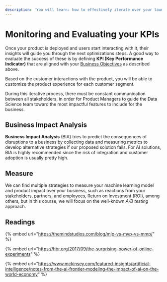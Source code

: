 ```yaml
---
description: 'You will learn: how to effectively iterate over your launched product.'
---
```


# Monitoring and Evaluating your KPIs

Once your product is deployed and users start interacting with it, their insights will guide you through the next optimizations steps. A good way to evaluate the success of these is by defining **KPI \(Key Performance Indicator\)** that are aligned with your [Business Objectives](ml-lifecycle.md#business-objectives) as described above. 

Based on the customer interactions with the product, you will be able to customize the product experience for each customer segment.

During this iterative process, there must be constant communication between all stakeholders, in order for Product Managers to guide the Data Science team toward the most impactful features to include for the business.



## Business Impact Analysis

**Business Impact Analysis** \(BIA\) tries to predict the consequences of disruptions to a business by collecting data and measuring metrics to develop alternative strategies if our proposed solution fails. For AI solutions, BIA is highly recommended since the risk of integration and customer adoption is usually pretty high.

## Measure

We can find multiple strategies to measure your machine learning model and product impact over your business, such as reactions from your stakeholders, partners, and employees, Return on Investment \(ROI\), among others, but in this course, we will focus on the well-known _A/B testing_ approach.

## Readings

{% embed url="https://themindstudios.com/blog/mlp-vs-mvp-vs-mmp/" %}

{% embed url="https://hbr.org/2017/09/the-surprising-power-of-online-experiments" %}

{% embed url="https://www.mckinsey.com/featured-insights/artificial-intelligence/notes-from-the-ai-frontier-modeling-the-impact-of-ai-on-the-world-economy" %}



